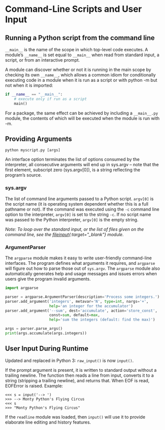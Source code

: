 # Command-Line Scripts and User Input

## Running a Python script from the command line

`__main__` is the name of the scope in which top-level code executes. A module’s `__name__` is set equal to `__main__` when read from standard input, a script, or from an interactive prompt.

A module can discover whether or not it is running in the main scope by checking its own `__name__`, which allows a common idiom for conditionally executing code in a module when it is run as a script or with python -m but not when it is imported:

```python
if __name__ == "__main__":
    # execute only if run as a script
    main()
```

For a package, the same effect can be achieved by including a `__main__.py` module, the contents of which will be executed when the module is run with -m.

## Providing Arguments

`python myscript.py [args]`

An interface option terminates the list of options consumed by the interpreter, all consecutive arguments will end up in sys.argv – note that the first element, subscript zero (sys.argv[0]), is a string reflecting the program’s source.

### sys.argv

The list of command line arguments passed to a Python script. `argv[0]` is the script name (it is operating system dependent whether this is a full pathname or not). If the command was executed using the `-c` command line option to the interpreter, `argv[0]` is set to the string `-c`. If no script name was passed to the Python interpreter, `argv[0]` is the empty string.

*Note: To loop over the standard input, or the list of files given on the command line, see the [fileinput](https://docs.python.org/3/library/fileinput.html#module-fileinput){:target="_blank"} module.*

### ArgumentParser

The `argparse` module makes it easy to write user-friendly command-line interfaces. The program defines what arguments it requires, and `argparse` will figure out how to parse those out of `sys.argv`. The `argparse` module also automatically generates help and usage messages and issues errors when users give the program invalid arguments.

```python
import argparse

parser = argparse.ArgumentParser(description='Process some integers.')
parser.add_argument('integers', metavar='N', type=int, nargs='+',
                    help='an integer for the accumulator')
parser.add_argument('--sum', dest='accumulate', action='store_const',
                    const=sum, default=max,
                    help='sum the integers (default: find the max)')

args = parser.parse_args()
print(args.accumulate(args.integers))
```

## User Input During Runtime

Updated and replaced in Python 3: `raw_input()` is now `input()`.

If the prompt argument is present, it is written to standard output without a trailing newline. The function then reads a line from input, converts it to a string (stripping a trailing newline), and returns that. When EOF is read, EOFError is raised. Example:

```text
<<< s = input('--> ')
>>> --> Monty Python's Flying Circus
<<< s
>>> "Monty Python's Flying Circus"
```

If the `readline` module was loaded, then `input()` will use it to provide elaborate line editing and history features.
